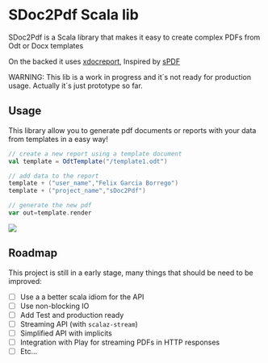 # SDoc2Pdf Scala lib

SDoc2Pdf is a Scala library that makes it easy to create complex PDFs from Odt or Docx templates

On the backed it uses [xdocreport](https://code.google.com/p/xdocreport), Inspired by [sPDF](https://github.com/cloudify/sPDF)

WARNING: This lib is a work in progress and it´s not ready for production usage. Actually it´s just prototype so far.

## Usage

This library allow you to generate pdf documents or reports with your data from templates in a easy way!

```scala
// create a new report using a template document
val template = OdtTemplate("/template1.odt")

// add data to the report
template + ("user_name","Felix Garcia Borrego")
template + ("project_name","sDoc2Pdf")

// generate the new pdf
var out=template.render
```

![](https://raw2.github.com/felixgborrego/sDoc2Pdf/master/docs/diagram.png)



## Roadmap

This project is still in a early stage, many things that should be need to be improved:

- [ ] Use a a better scala idiom for the API
- [ ] Use non-blocking IO
- [ ] Add Test and production ready
- [ ] Streaming API (with `scalaz-stream`)
- [ ] Simplified API with implicits
- [ ] Integration with Play for streaming PDFs in HTTP responses
- [ ] Etc...

